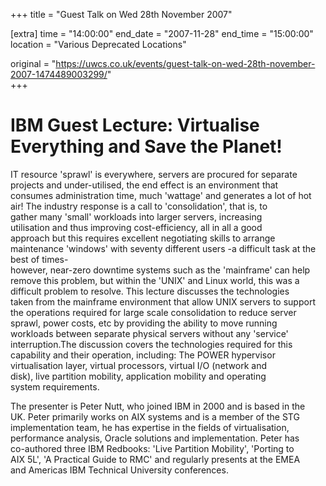 +++
title = "Guest Talk on Wed 28th November 2007"

[extra]
time = "14:00:00"
end_date = "2007-11-28"
end_time = "15:00:00"
location = "Various Deprecated Locations"

original = "https://uwcs.co.uk/events/guest-talk-on-wed-28th-november-2007-1474489003299/"    
+++

# IBM Guest Lecture: Virtualise Everything and Save the Planet\!

IT resource 'sprawl' is everywhere, servers are procured for separate  
projects and under-utilised, the end effect is an environment that  
consumes administration time, much 'wattage' and generates a lot of hot  
air\! The industry response is a call to 'consolidation', that is, to  
gather many 'small' workloads into larger servers, increasing  
utilisation and thus improving cost-efficiency, all in all a good  
approach but this requires excellent negotiating skills to arrange  
maintenance 'windows' with seventy different users -a difficult task at the best of times-  
however, near-zero downtime systems such as the 'mainframe' can help  
remove this problem, but within the 'UNIX' and Linux world, this was a  
difficult problem to resolve. This lecture discusses the technologies  
taken from the mainframe environment that allow UNIX servers to support  
the operations required for large scale consolidation to reduce server  
sprawl, power costs, etc by providing the ability to move running  
workloads between separate physical servers without any 'service'  
interruption.The discussion covers the technologies required for this  
capability and their operation, including: The POWER hypervisor  
virtualisation layer, virtual processors, virtual I/O (network and  
disk), live partition mobility, application mobility and operating  
system requirements.

The presenter is Peter Nutt, who joined IBM in 2000 and is based in the  
UK. Peter primarily works on AIX systems and is a member of the STG  
implementation team, he has expertise in the fields of virtualisation,  
performance analysis, Oracle solutions and implementation. Peter has  
co-authored three IBM Redbooks: 'Live Partition Mobility', 'Porting to  
AIX 5L', 'A Practical Guide to RMC' and regularly presents at the EMEA  
and Americas IBM Technical University conferences.

